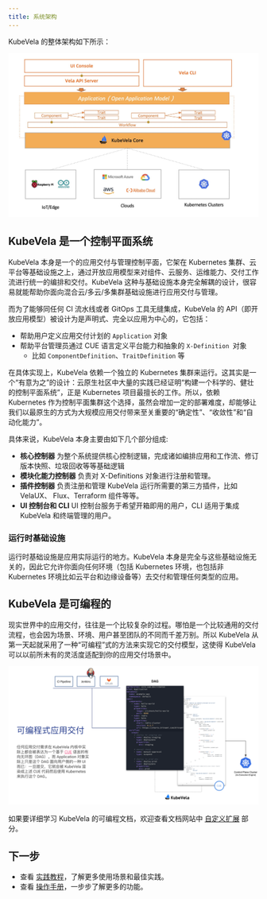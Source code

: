 ```yaml
---
title: 系统架构
---
```


KubeVela 的整体架构如下所示：

![kubevela-arch](../resources/system-arch.jpg)

## KubeVela 是一个控制平面系统

KubeVela 本身是一个的应用交付与管理控制平面，它架在 Kubernetes 集群、云平台等基础设施之上，通过开放应用模型来对组件、云服务、运维能力、交付工作流进行统一的编排和交付。KubeVela 这种与基础设施本身完全解耦的设计，很容易就能帮助你面向混合云/多云/多集群基础设施进行应用交付与管理。

而为了能够同任何 CI 流水线或者 GitOps 工具无缝集成，KubeVela 的 API（即开放应用模型）被设计为是声明式、完全以应用为中心的，它包括：

- 帮助用户定义应用交付计划的 `Application` 对象
- 帮助平台管理员通过 CUE 语言定义平台能力和抽象的 `X-Definition `对象
  - 比如 `ComponentDefinition`、`TraitDefinition` 等

在具体实现上，KubeVela 依赖一个独立的 Kubernetes 集群来运行。这其实是一个“有意为之”的设计：云原生社区中大量的实践已经证明“构建一个科学的、健壮的控制平面系统”，正是 Kubernetes 项目最擅长的工作。所以，依赖 Kubernetes 作为控制平面集群这个选择，虽然会增加一定的部署难度，却能够让我们以最原生的方式为大规模应用交付带来至关重要的“确定性”、“收敛性”和“自动化能力”。

具体来说，KubeVela 本身主要由如下几个部分组成:

- **核心控制器** 为整个系统提供核心控制逻辑，完成诸如编排应用和工作流、修订版本快照、垃圾回收等等基础逻辑
- **模块化能力控制器** 负责对 X-Definitions 对象进行注册和管理。
- **插件控制器** 负责注册和管理 KubeVela 运行所需要的第三方插件，比如 VelaUX、 Flux、Terraform 组件等等。
- **UI 控制台和 CLI** UI 控制台服务于希望开箱即用的用户，CLI 适用于集成 KubeVela 和终端管理的用户。

### 运行时基础设施

运行时基础设施是应用实际运行的地方。KubeVela 本身是完全与这些基础设施无关的，因此它允许你面向任何环境（包括 Kubernetes 环境，也包括非 Kubernetes 环境比如云平台和边缘设备等）去交付和管理任何类型的应用。

## KubeVela 是可编程的

现实世界中的应用交付，往往是一个比较复杂的过程。哪怕是一个比较通用的交付流程，也会因为场景、环境、用户甚至团队的不同而千差万别。所以 KubeVela 从第一天起就采用了一种“可编程”式的方法来实现它的交付模型，这使得 KubeVela 可以以前所未有的灵活度适配到你的应用交付场景中。

![kernel](../resources/kernel.png)

如果要详细学习 KubeVela 的可编程文档，欢迎查看文档网站中 [自定义扩展](../platform-engineers/oam/oam-model) 部分。

## 下一步

- 查看 [实践教程](../tutorials/webservice)，了解更多使用场景和最佳实践。
- 查看 [操作手册](../how-to/dashboard/application/create-application)，一步步了解更多的功能。
